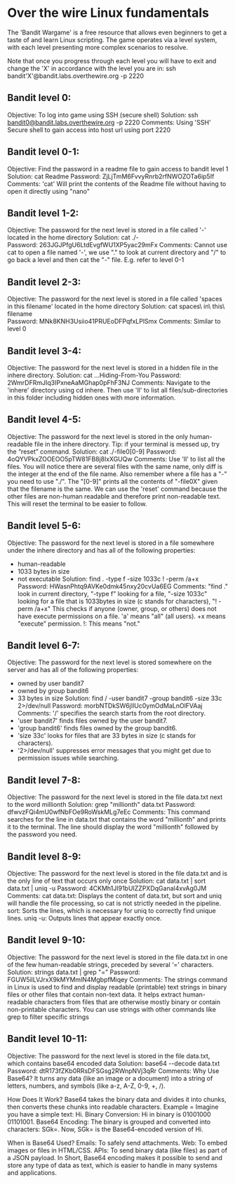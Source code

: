 # Over the wire Linux fundamentals

The 'Bandit Wargame' is a free resource that allows even beginners to get a taste of and learn Linux scripting. The game operates via a level system, with each level presenting more complex scenarios to resolve.

Note that once you progress through each level you will have to exit and change the 'X' in accordance with the level you are in: ssh bandit'X'@bandit.labs.overthewire.org -p 2220



## Bandit level 0:
Objective: To log into game using SSH (secure shell)
Solution: ssh bandit0@bandit.labs.overthewire.org -p 2220
Comments: Using 'SSH' Secure shell to gain access into host url using port 2220

## Bandit level 0-1:
Objective: Find the password in a readme file to gain access to bandit level 1
Solution: cat Readme 
Password: ZjLjTmM6FvvyRnrb2rfNWOZOTa6ip5If
Comments: 'cat' Will print the contents of the Readme file without having to open it directly using "nano"

## Bandit level 1-2:
Objective: The password for the next level is stored in a file called '-' located in the home directory
Solution: cat ./-  
Password: 263JGJPfgU6LtdEvgfWU1XP5yac29mFx
Comments: Cannot use cat to open a file named '-', we use "." to look at current directory and "/" to go back a level and then cat the "-" file. E.g. refer to level 0-1

## Bandit level 2-3:
Objective: The password for the next level is stored in a file called 'spaces in this filename' located in the home directory
Solution: cat spaces\ in\ this\ filename   
Password: MNk8KNH3Usiio41PRUEoDFPqfxLPlSmx
Comments: Similar to level 0

## Bandit level 3-4:
Objective: The password for the next level is stored in a hidden file in the inhere directory.
Solution: cat ...Hiding-From-You
Password: 2WmrDFRmJIq3IPxneAaMGhap0pFhF3NJ
Comments: Navigate to the 'inhere' directory using cd inhere. Then use 'll' to list all files/sub-directories in this folder including hidden ones with more information.

## Bandit level 4-5:
Objective: The password for the next level is stored in the only human-readable file in the inhere directory. Tip: if your terminal is messed up, try the “reset” command.
Solution: cat ./-file0[0-9]
Password: 4oQYVPkxZOOEOO5pTW81FB8j8lxXGUQw
Comments: Use 'll' to list all the files. You will notice there are several files with the same name, only diff is the integer at the end of the file name. Also remember where a file has a "-" you need to use "./". The "[0-9]" prints all the contents of "-file0X" given that the filename is the same. We can use the 'reset' command because the other files are non-human readable and therefore print non-readable text. This will reset the terminal to be easier to follow.

## Bandit level 5-6:
Objective: The password for the next level is stored in a file somewhere under the inhere directory and has all of the following properties:
- human-readable
- 1033 bytes in size
- not executable
Solution: find . -type f -size 1033c ! -perm /a+x
Password: HWasnPhtq9AVKe0dmk45nxy20cvUa6EG
Comments: "find ." look in current directory, "-type f" looking for a file, "-size 1033c" looking for a file that is 1033bytes in size (c stands for characters), "! -perm /a+x" This checks if anyone (owner, group, or others) does not have execute permissions on a file. 'a' means "all" (all users). +x means "execute" permission. !: This means "not."

## Bandit level 6-7:
Objective: The password for the next level is stored somewhere on the server and has all of the following properties:
- owned by user bandit7
- owned by group bandit6
- 33 bytes in size
Solution: find / -user bandit7 -group bandit6 -size 33c 2>/dev/null
Password: morbNTDkSW6jIlUc0ymOdMaLnOlFVAaj
Comments: '/' specifies the search starts from the root directory.
- 'user bandit7' finds files owned by the user bandit7.
- 'group bandit6' finds files owned by the group bandit6.
- 'size 33c' looks for files that are 33 bytes in size (c stands for characters).
- '2>/dev/null' suppresses error messages that you might get due to permission issues while searching. 

## Bandit level 7-8:
Objective: The password for the next level is stored in the file data.txt next to the word millionth
Solution: grep "millionth" data.txt
Password: dfwvzFQi4mU0wfNbFOe9RoWskMLg7eEc
Comments: This command searches for the line in data.txt that contains the word "millionth" and prints it to the terminal. The line should display the word "millionth" followed by the password you need.

## Bandit level 8-9:
Objective: The password for the next level is stored in the file data.txt and is the only line of text that occurs only once
Solution: cat data.txt | sort data.txt | uniq -u
Password: 4CKMh1JI91bUIZZPXDqGanal4xvAg0JM
Comments: cat data.txt: Displays the content of data.txt, but sort and uniq will handle the file processing, so cat is not strictly needed in the pipeline.
sort: Sorts the lines, which is necessary for uniq to correctly find unique lines.
uniq -u: Outputs lines that appear exactly once.

## Bandit level 9-10:
Objective: The password for the next level is stored in the file data.txt in one of the few human-readable strings, preceded by several ‘=’ characters.
Solution: strings data.txt | grep "="
Password: FGUW5ilLVJrxX9kMYMmlN4MgbpfMiqey
Comments: The strings command in Linux is used to find and display readable (printable) text strings in binary files or other files that contain non-text data. It helps extract human-readable characters from files that are otherwise mostly binary or contain non-printable characters. You can use strings with other commands like grep to filter specific strings

## Bandit level 10-11:
Objective: The password for the next level is stored in the file data.txt, which contains base64 encoded data
Solution:  base64 --decode data.txt
Password: dtR173fZKb0RRsDFSGsg2RWnpNVj3qRr
Comments: Why Use Base64? It turns any data (like an image or a document) into a string of letters, numbers, and symbols (like a-z, A-Z, 0-9, +, /).

How Does It Work? Base64 takes the binary data and divides it into chunks, then converts these chunks into readable characters.
Example = Imagine you have a simple text: Hi.
Binary Conversion: Hi in binary is 01001000 01101001.
Base64 Encoding: The binary is grouped and converted into characters: SGk=.
Now, SGk= is the Base64-encoded version of Hi.

When is Base64 Used?
Emails: To safely send attachments.
Web: To embed images or files in HTML/CSS.
APIs: To send binary data (like files) as part of a JSON payload.
In Short, Base64 encoding makes it possible to send and store any type of data as text, which is easier to handle in many systems and applications.


